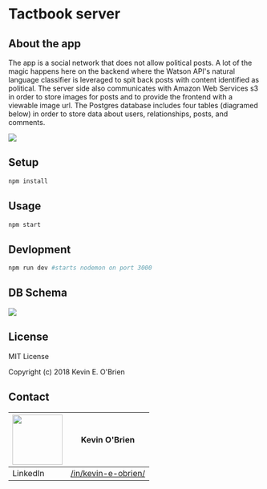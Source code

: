 # Tactbook server

## About the app

The app is a social network that does not allow political posts. A lot of the magic happens here on the backend where the Watson API's natural language classifier is leveraged to spit back posts with content identified as political. The server side also communicates with Amazon Web Services s3 in order to store images for posts and to provide the frontend with a viewable image url.  The Postgres database includes four tables (diagramed below) in order to store data about users, relationships, posts, and comments.

![](https://s3.amazonaws.com/tactbook/tactbookErrorMessage.png)


## Setup

```sh
npm install
```


## Usage

```sh
npm start
```

## Devlopment

```sh
npm run dev #starts nodemon on port 3000
```

## DB Schema

![](https://www.lucidchart.com/publicSegments/view/8255a564-e0c3-4da5-80e5-1cb2ffb44fb8/image.png)

## License
MIT License

Copyright (c) 2018 Kevin E. O'Brien

## Contact

|<img src="https://avatars3.githubusercontent.com/u/31964386?s=400&v=4" width="100"> | Kevin O'Brien                    |
| ------------- | ------------- |
| LinkedIn   | [/in/kevin-e-obrien/](https://www.linkedin.com/in/kevin-e-obrien/) |
